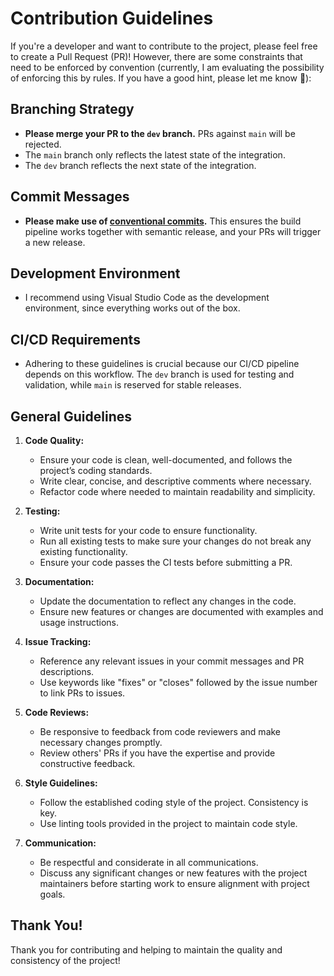 # Contribution Guidelines

If you're a developer and want to contribute to the project, please feel free to create a Pull Request (PR)! However, there are some constraints that need to be enforced by convention (currently, I am evaluating the possibility of enforcing this by rules. If you have a good hint, please let me know 🎉):

## Branching Strategy

- **Please merge your PR to the `dev` branch.** PRs against `main` will be rejected.
- The `main` branch only reflects the latest state of the integration.
- The `dev` branch reflects the next state of the integration.

## Commit Messages

- **Please make use of [conventional commits](https://www.conventionalcommits.org/).** This ensures the build pipeline works together with semantic release, and your PRs will trigger a new release.

## Development Environment

- I recommend using Visual Studio Code as the development environment, since everything works out of the box.

## CI/CD Requirements

- Adhering to these guidelines is crucial because our CI/CD pipeline depends on this workflow. The `dev` branch is used for testing and validation, while `main` is reserved for stable releases.

## General Guidelines

1. **Code Quality:**
   - Ensure your code is clean, well-documented, and follows the project’s coding standards.
   - Write clear, concise, and descriptive comments where necessary.
   - Refactor code where needed to maintain readability and simplicity.

2. **Testing:**
   - Write unit tests for your code to ensure functionality.
   - Run all existing tests to make sure your changes do not break any existing functionality.
   - Ensure your code passes the CI tests before submitting a PR.

3. **Documentation:**
   - Update the documentation to reflect any changes in the code.
   - Ensure new features or changes are documented with examples and usage instructions.

4. **Issue Tracking:**
   - Reference any relevant issues in your commit messages and PR descriptions.
   - Use keywords like "fixes" or "closes" followed by the issue number to link PRs to issues.

5. **Code Reviews:**
   - Be responsive to feedback from code reviewers and make necessary changes promptly.
   - Review others' PRs if you have the expertise and provide constructive feedback.

6. **Style Guidelines:**
   - Follow the established coding style of the project. Consistency is key.
   - Use linting tools provided in the project to maintain code style.

7. **Communication:**
   - Be respectful and considerate in all communications.
   - Discuss any significant changes or new features with the project maintainers before starting work to ensure alignment with project goals.

## Thank You!

Thank you for contributing and helping to maintain the quality and consistency of the project!